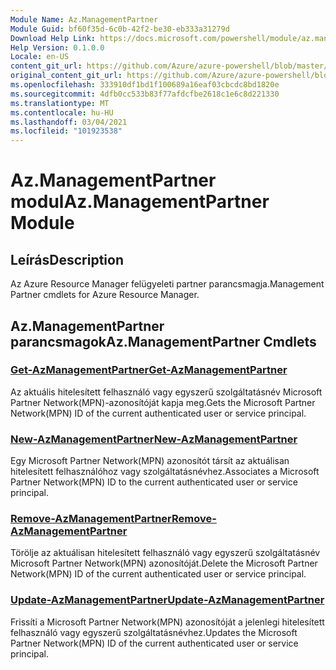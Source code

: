 ```yaml
---
Module Name: Az.ManagementPartner
Module Guid: bf60f35d-6c0b-42f2-be30-eb333a31279d
Download Help Link: https://docs.microsoft.com/powershell/module/az.managementpartner
Help Version: 0.1.0.0
Locale: en-US
content_git_url: https://github.com/Azure/azure-powershell/blob/master/src/ManagementPartner/ManagementPartner/help/Az.ManagementPartner.md
original_content_git_url: https://github.com/Azure/azure-powershell/blob/master/src/ManagementPartner/ManagementPartner/help/Az.ManagementPartner.md
ms.openlocfilehash: 333910df1bd1f100689a16eaf03cbcdc8bd1820e
ms.sourcegitcommit: 4dfb0cc533b83f77afdcfbe2618c1e6c8d221330
ms.translationtype: MT
ms.contentlocale: hu-HU
ms.lasthandoff: 03/04/2021
ms.locfileid: "101923538"
---
```

# <span data-ttu-id="52958-101">Az.ManagementPartner modul</span><span class="sxs-lookup"><span data-stu-id="52958-101">Az.ManagementPartner Module</span></span>
## <span data-ttu-id="52958-102">Leírás</span><span class="sxs-lookup"><span data-stu-id="52958-102">Description</span></span>
<span data-ttu-id="52958-103">Az Azure Resource Manager felügyeleti partner parancsmagja.</span><span class="sxs-lookup"><span data-stu-id="52958-103">Management Partner cmdlets for Azure Resource Manager.</span></span>

## <span data-ttu-id="52958-104">Az.ManagementPartner parancsmagok</span><span class="sxs-lookup"><span data-stu-id="52958-104">Az.ManagementPartner Cmdlets</span></span>
### [<span data-ttu-id="52958-105">Get-AzManagementPartner</span><span class="sxs-lookup"><span data-stu-id="52958-105">Get-AzManagementPartner</span></span>](Get-AzManagementPartner.md)
<span data-ttu-id="52958-106">Az aktuális hitelesített felhasználó vagy egyszerű szolgáltatásnév Microsoft Partner Network(MPN)-azonosítóját kapja meg.</span><span class="sxs-lookup"><span data-stu-id="52958-106">Gets the Microsoft Partner Network(MPN) ID of the current authenticated user or service principal.</span></span> 

### [<span data-ttu-id="52958-107">New-AzManagementPartner</span><span class="sxs-lookup"><span data-stu-id="52958-107">New-AzManagementPartner</span></span>](New-AzManagementPartner.md)
<span data-ttu-id="52958-108">Egy Microsoft Partner Network(MPN) azonosítót társít az aktuálisan hitelesített felhasználóhoz vagy szolgáltatásnévhez.</span><span class="sxs-lookup"><span data-stu-id="52958-108">Associates a Microsoft Partner Network(MPN) ID to the current authenticated user or service principal.</span></span>

### [<span data-ttu-id="52958-109">Remove-AzManagementPartner</span><span class="sxs-lookup"><span data-stu-id="52958-109">Remove-AzManagementPartner</span></span>](Remove-AzManagementPartner.md)
<span data-ttu-id="52958-110">Törölje az aktuálisan hitelesített felhasználó vagy egyszerű szolgáltatásnév Microsoft Partner Network(MPN) azonosítóját.</span><span class="sxs-lookup"><span data-stu-id="52958-110">Delete the Microsoft Partner Network(MPN) ID of the current authenticated user or service principal.</span></span>

### [<span data-ttu-id="52958-111">Update-AzManagementPartner</span><span class="sxs-lookup"><span data-stu-id="52958-111">Update-AzManagementPartner</span></span>](Update-AzManagementPartner.md)
<span data-ttu-id="52958-112">Frissíti a Microsoft Partner Network(MPN) azonosítóját a jelenlegi hitelesített felhasználó vagy egyszerű szolgáltatásnévhez.</span><span class="sxs-lookup"><span data-stu-id="52958-112">Updates the Microsoft Partner Network(MPN) ID of the current authenticated user or service principal.</span></span>


